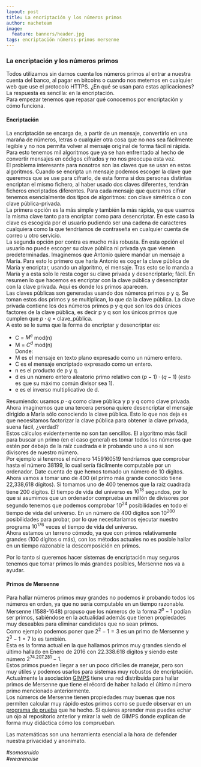 ```yaml
---
layout: post
title: La encriptación y los números primos
author: nacheteam
image:
  feature: banners/header.jpg
tags: encriptación números-primos mersenne
---
```


### La encriptación y los números primos  

Todos utilizamos sin darnos cuenta los números primos al entrar a nuestra cuenta del banco, al pagar en bitcoins o cuando nos metemos en cualquier web que use el protocolo HTTPS. ¿En qué se usan para estas aplicaciones?  
La respuesta es sencilla: en la encriptación.  
Para empezar tenemos que repasar qué conocemos por encriptación y cómo funciona.

#### Encriptación  

La encriptación se encarga de, a partir de un mensaje, convertirlo en una maraña de números, letras o cualquier otra cosa que no nos sea fácilmente legible y no nos permita volver al mensaje original de forma fácil ni rápida. Para esto tenemos mil algoritmos que ya se han enfrentado al hecho de convertir mensajes en códigos cifrados y no nos preocupa esta vez.  
El problema interesante para nosotros son las claves que se usan en estos algoritmos. Cuando se encripta un mensaje podemos escoger la clave que queremos que se use para cifrarlo, de esta forma si dos personas distintas encriptan el mismo fichero, al haber usado dos claves diferentes, tendrán ficheros encriptados diferentes. Para cada mensaje que queramos cifrar tenemos esencialmente dos tipos de algoritmos: con clave simétrica o con clave pública-privada.  
La primera opción es la más simple y también la más rápida, ya que usamos la misma clave tanto para encriptar como para desencriptar. En este caso la clave es escogida por el usuario pudiendo ser una cadena de caracteres cualquiera como la que tendríamos de contraseña en cualquier cuenta de correo u otro servicio.  
La segunda opción por contra es mucho más robusta. En esta opción el usuario no puede escoger su clave pública ni privada ya que vienen predeterminadas. Imaginemos que Antonio quiere mandar un mensaje a María. Para esto lo primero que haría Antonio es coger la clave pública de María y encriptar, usando un algoritmo, el mensaje. Tras esto se lo manda a María y a esta solo le resta coger su clave privada y desencriptarlo; fácil. En resumen lo que hacemos es encriptar con la clave pública y desencriptar con la clave privada. Aquí es donde los primos aparecen.  
Las claves públicas son generadas usando dos números primos p y q. Se toman estos dos primos y se multiplican, lo que da la clave pública. La clave privada contiene los dos números primos p y q que son los dos únicos factores de la clave pública, es decir p y q son los únicos primos que cumplen que $p\cdot q$ = clave_pública.  
A esto se le suma que la forma de encriptar y desencriptar es:  
- C = $M^e$ mod(n)
- M = $C^d$ mod(n)  
Donde:  
- M es el mensaje en texto plano expresado como un número entero.  
- C es el mensaje encriptado expresado como un entero.  
- n es el producto de p y q.  
- d es un número entero aleatorio primo relativo con $(p-1)\cdot (q-1)$ (esto es que su máximo común divisor sea 1).  
- e es el inverso multiplicativo de d.

Resumiendo: usamos $p\cdot q$ como clave pública y p y q como clave privada.  
Ahora imaginemos que una tercera persona quiere desencriptar el mensaje dirigido a María sólo conociendo la clave pública. Esto lo que nos deja es que necesitamos factorizar la clave pública para obtener la clave privada, suena fácil, ¿verdad?  
Estos cálculos evidentemente no son tan sencillos. El algoritmo más fácil para buscar un primo (en el caso general) es tomar todos los números que estén por debajo de la raíz cuadrada e ir probando uno a uno si son divisores de nuestro número.  
Por ejemplo si tenemos el número 1459160519 tendríamos que comprobar hasta el número 38199, lo cual sería fácilmente computable por un ordenador. Date cuenta de que hemos tomado un número de 10 dígitos. Ahora vamos a tomar uno de 400 (el primo más grande conocido tiene 22,338,618 dígitos). Si tomamos uno de 400 tenemos que la raíz cuadrada tiene 200 dígitos. El tiempo de vida del universo es $10^{18}$ segundos, por lo que si asumimos que un ordenador comprueba un millón de divisores por segundo tenemos que podemos comprobar $10^{24}$ posibilidades en todo el tiempo de vida del universo. En un número de 400 dígitos son $10^{200}$ posibilidades para probar, por lo que necesitaríamos ejecutar nuestro programa $10^{176}$ veces el tiempo de vida del universo.  
Ahora estamos un terreno cómodo, ya que con primos relativamente grandes (100 dígitos o más), con los métodos actuales no es posible hallar en un tiempo razonable la descomposición en primos.  

Por lo tanto si queremos hacer sistemas de encriptación muy seguros tenemos que tomar primos lo más grandes posibles, Mersenne nos va a ayudar.

#### Primos de Mersenne  

Para hallar números primos muy grandes no podemos ir probando todos los números en orden, ya que no sería computable en un tiempo razonable.  
Mersenne (1588-1648) propuso que los números de la forma $2^p-1$ podían ser primos, sabiéndose en la actualidad además que tienen propiedades muy deseables para eliminar candidatos que no sean primos.  
Como ejemplo podemos poner que $2^{2} - 1 = 3$ es un primo de Mersenne y $2^3 - 1 = 7$ lo es también.  
Esta es la forma actual en la que hallamos primos muy grandes siendo el último hallado en Enero de 2016 con 22.338.618 dígitos y siendo este número $2^{74.207.281} - 1$.  
Estos primos pueden llegar a ser un poco difíciles de manejar, pero son muy útiles y podemos usarlos para sistemas muy robustos de encriptación. Actualmente la asociación [GIMPS](https://www.mersenne.org/) tiene una red distribuida para hallar primos de Mersenne que tiene el récord de haber hallado el último número primo mencionado anteriormente.  
Los números de Mersenne tienen propiedades muy buenas que nos permiten calcular muy rápido estos primos como se puede observar en un [programa de prueba](https://github.com/nacheteam/Mersenne-primes) que he hecho. Si quieres aprender mas puedes echar un ojo al repositorio anterior y mirar la web de GIMPS donde explican de forma muy didáctica cómo los comprueban.

Las matemáticas son una herramienta esencial a la hora de defender nuestra privacidad y anonimato.  

_\#somosruido_  
_\#wearenoise_
